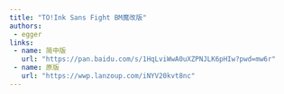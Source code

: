 ```yaml
---
title: "TO!Ink Sans Fight BM魔改版"
authors:
 - egger
links:
 - name: 简中版  
   url: "https://pan.baidu.com/s/1HqLviWwA0uXZPNJLK6pHIw?pwd=mw6r"
 - name: 原版
   url: "https://wwp.lanzoup.com/iNYV20kvt8nc"
---
```

